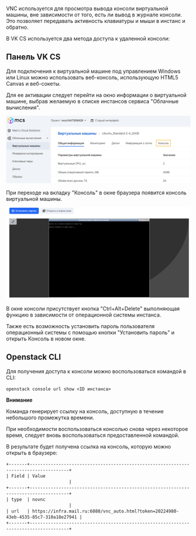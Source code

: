 VNC используется для просмотра вывода консоли виртуальной машины, вне зависимости от того, есть ли вывод в журнале консоли. Это позволяет передавать активность клавиатуры и мыши в инстанс и обратно.

В VK CS используется два метода доступа к удаленной консоли:

## Панель VK CS

Для подключения к виртуальной машине под управлением Windows или Linux можно использовать веб-консоль, использующую HTML5 Canvas и веб-сокеты.

Для ее активации следует перейти на окно информации о виртуальной машине, выбрав желаемую в списке инстансов сервиса "Облачные вычисления".

![](./assets/1597094489258-1597094489258.png)

При переходе на вкладку "Консоль" в окне браузера появится консоль виртуальной машины.

![](./assets/1597094896022-1597094896022.png)

В окне консоли присутствует кнопка "Ctrl+Alt+Delete" выполняющая функцию в зависимости от операционной системы инстанса.

Также есть возможность установить пароль пользователя операционный системы с помощью кнопки "Установить пароль" и открыть Консоль в новом окне.

## Openstack CLI

Для получения доступа к консоли можно воспользоваться командой в CLI:

```
openstack console url show <ID инстанса>
```

**Внимание**

Команда генерирует ссылку на консоль, доступную в течение небольшого промежутка времени.

При необходимости воспользоваться консолью снова через некоторое время, следует вновь воспользоваться предоставленной командой.

В результате будет получена ссылка на консоль, которую можно открыть в браузере:

```
+-------+-------------------------------------------------------------------------------------+
| Field | Value                                                                               |
+-------+-------------------------------------------------------------------------------------+
| type  | novnc                                                                               |
| url   | https://infra.mail.ru:6080/vnc_auto.html?token=20224980-43eb-4535-85c7-310a18e27941 |
+-------+-------------------------------------------------------------------------------------+
```
